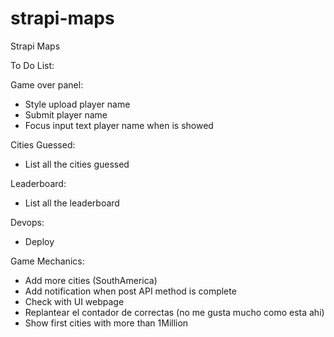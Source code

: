 # strapi-maps

Strapi Maps

To Do List:

Game over panel:

- Style upload player name
- Submit player name
- Focus input text player name when is showed

Cities Guessed:

- List all the cities guessed

Leaderboard:

- List all the leaderboard

Devops:

- Deploy

Game Mechanics:

- Add more cities (SouthAmerica)
- Add notification when post API method is complete
- Check with UI webpage
- Replantear el contador de correctas (no me gusta mucho como esta ahi)
- Show first cities with more than 1Million
